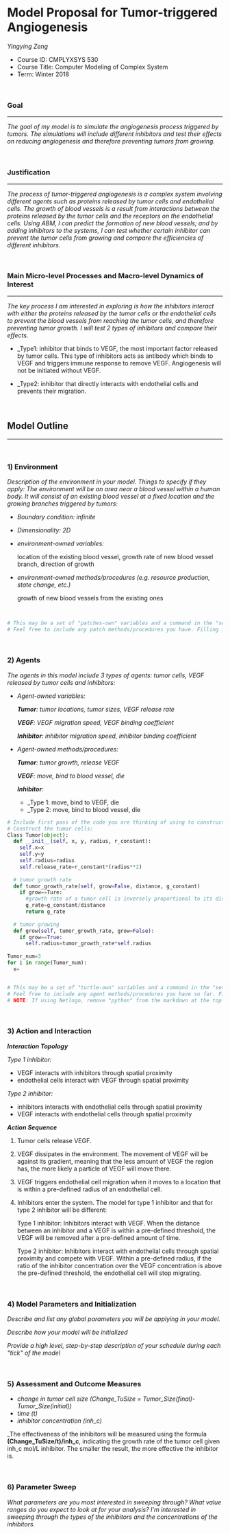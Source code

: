 # Model Proposal for Tumor-triggered Angiogenesis
_Yingying Zeng_
* Course ID: CMPLYXSYS 530
* Course Title: Computer Modeling of Complex System
* Term: Winter 2018

&nbsp; 

### Goal 
*****
 
_The goal of my model is to simulate the angiogenesis process triggered by tumors. The simulations will include different inhibitors and test their effects on reducing angiogenesis and therefore preventing tumors from growing._

&nbsp;  
### Justification
****
_The process of tumor-triggered angiogenesis is a complex system involving different agents such as proteins released by tumor cells and endothelial cells. The growth of blood vessels is a result from interactions between the proteins released by the tumor cells and the receptors on the endothelial cells. Using ABM, I can predict the formation of new blood vessels; and by adding inhibitors to the systems, I can test whether certain inhibitor can prevent the tumor cells from growing and compare the efficiencies of different inhibitors._

&nbsp; 
### Main Micro-level Processes and Macro-level Dynamics of Interest
****

_The key process I am interested in exploring is how the inhibitors interact with either the proteins released by the tumor cells or the endothelial cells to prevent the blood vessels from reaching the tumor cells, and therefore preventing tumor growth. I will test 2 types of inhibitors and compare their effects._

* _Type1: inhibitor that binds to VEGF, the most important factor released by tumor cells. This type of inhibitors acts as antibody which binds to VEGF and triggers immune response to remove VEGF. Angiogenesis will not be initiated without VEGF.

* _Type2: inhibitor that directly interacts with endothelial cells and prevents their migration. 

&nbsp; 


## Model Outline
****
&nbsp; 
### 1) Environment
_Description of the environment in your model. Things to specify *if they apply*:_
_The environment will be an area near a blood vessel within a human body. It will consist of an existing blood vessel at a fixed location and the growing branches triggered by tumors:_
* _Boundary condition: infinite_
* _Dimensionality: 2D_
* _environment-owned variables:_
  
   location of the existing blood vessel, growth rate of new blood vessel branch, direction of growth
* _environment-owned methods/procedures (e.g. resource production, state change, etc.)_

   growth of new blood vessels from the existing ones
  
   
   


```python

  
# This may be a set of "patches-own" variables and a command in the "setup" procedure, a list, an array, or Class constructor
# Feel free to include any patch methods/procedures you have. Filling in with pseudocode is ok! 
```

&nbsp; 

### 2) Agents
 
 _The agents in this model include 3 types of agents: tumor cells, VEGF released by tumor cells and inhibitors:_
 
* _Agent-owned variables:_

   _**Tumor**: tumor locations, tumor sizes, VEGF release rate_
   
   _**VEGF**: VEGF migration speed, VEGF binding coefficient_
   
   _**Inhibitor**: inhibitor migration speed, inhibitor binding coefficient_ 

* _Agent-owned methods/procedures:_

   _**Tumor**: tumor growth, release VEGF_
   
   _**VEGF**: move, bind to blood vessel, die_
   
   _**Inhibitor**:_ 
   
   * _Type 1: move, bind to VEGF, die
   * _Type 2: move, bind to blood vessel, die


```python
# Include first pass of the code you are thinking of using to construct your agents
# Construct the tumor cells:
Class Tumor(object):
  def __init__(self, x, y, radius, r_constant):
    self.x=x
    self.y=y
    self.radius=radius
    self.release_rate=r_constant*(radius**2)
     
  # tumor growth rate
  def tumor_growth_rate(self, grow=False, distance, g_constant)
    if grow==Ture:
      #growth rate of a tumor cell is inversely proportional to its distance to the main blood vessel 
      g_rate=g_constant/distance
      return g_rate
  
  # tumor growing
  def grow(self, tumor_growth_rate, grow=False):
    if grow==True:
      self.radius=tumor_growth_rate*self.radius
      
Tumor_num=3
for i in range(Tumor_num):
  x=


# This may be a set of "turtle-own" variables and a command in the "setup" procedure, a list, an array, or Class constructor
# Feel free to include any agent methods/procedures you have so far. Filling in with pseudocode is ok! 
# NOTE: If using Netlogo, remove "python" from the markdown at the top of this section to get a generic code block
```

&nbsp; 

### 3) Action and Interaction 
 
**_Interaction Topology_**

_Type 1 inhibitor:_
* VEGF interacts with inhibitors through spatial proximity
* endothelial cells interact with VEGF through spatial proximity 

_Type 2 inhibitor:_
* inhibitors interacts with endothelial cells through spatial proximity
* VEGF interacts with endothelial cells through spatial proximity
 
**_Action Sequence_**

1. Tumor cells release VEGF.
2. VEGF dissipates in the environment. The movement of VEGF will be against its gradient, meaning that the less amount of VEGF the region has, the more likely a particle of VEGF will move there. 
3. VEGF triggers endothelial cell migration when it moves to a location that is within a pre-defined radius of an endothelial cell.
4. Inhibitors enter the system. The model for type 1 inhibitor and that for type 2 inhibitor will be different:

   Type 1 inhibitor: Inhibitors interact with VEGF. When the distance between an inhibitor and a VEGF is within a pre-defined threshold, the VEGF will be removed after a pre-defined amount of time.

   Type 2 inhibitor: Inhibitors interact with endothelial cells through spatial proximity and compete with VEGF. Within a pre-defined radius, if the ratio of the inhibitor concentration over the VEGF concentration is above the pre-defined threshold, the endothelial cell will stop migrating.

&nbsp; 
### 4) Model Parameters and Initialization

_Describe and list any global parameters you will be applying in your model._

_Describe how your model will be initialized_

_Provide a high level, step-by-step description of your schedule during each "tick" of the model_

&nbsp; 

### 5) Assessment and Outcome Measures

* _change in tumor cell size (Change_TuSize = Tumor_Size(final)-Tumor_Size(initial))_
* _time (t)_
* _inhibitor concentration (inh_c)_

_The effectiveness of the inhibitors will be measured using the formula **(Change_TuSize/t)/inh_c**, indicating the growth rate of the tumor cell given inh_c mol/L inhibitor. The smaller the result, the more effective the inhibitor is.

&nbsp; 

### 6) Parameter Sweep

_What parameters are you most interested in sweeping through? What value ranges do you expect to look at for your analysis?_
_I'm interested in sweeping through the types of the inhibitors and the concentrations of the inhibitors._ 
